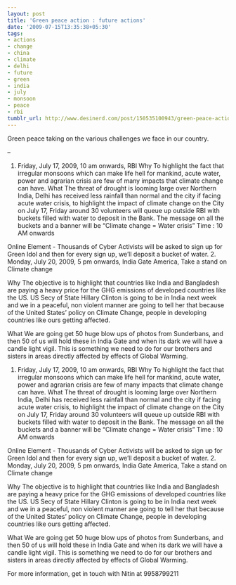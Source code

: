 ```yaml
---
layout: post
title: 'Green peace action : future actions'
date: '2009-07-15T13:35:38+05:30'
tags:
- actions
- change
- china
- climate
- delhi
- future
- green
- india
- july
- monsoon
- peace
- rbi
tumblr_url: http://www.desinerd.com/post/150535100943/green-peace-action-future-actions
---
```

Green peace taking on the various challenges we face in our country.

–

1. Friday, July 17, 2009, 10 am onwards, RBI
Why 
To highlight the fact that irregular monsoons which can make life hell for mankind, acute water, power and agrarian crisis are few of many impacts that climate change can have.
What
The threat of drought is looming large over Northern India, Delhi has received less rainfall than normal and the city if facing acute water crisis, to highlight the impact of climate change on the City on July 17, Friday around 30 volunteers will queue up outside RBI with buckets filled with water to deposit in the Bank.
The message on all the buckets and a banner will be “Climate change = Water crisis”
Time : 10 AM onwards

Online Element - Thousands of Cyber Activists will be asked to sign up for Green Idol and then for every sign up, we’ll deposit a bucket of water.
2. Monday, July 20, 2009, 5 pm onwards, India Gate
America, Take a stand on Climate change

Why 
The objective is to highlight that countries like India and Bangladesh are paying a heavy price for the GHG emissions of developed countries like the US.
US Secy of State Hillary Clinton is going to be in India next week and we in a peaceful, non violent manner are going to tell her that because of the United States’ policy on Climate Change, people in developing countries like ours getting affected.

 
What 
We are going get 50 huge blow ups of photos from Sunderbans, and then 50 of us will hold these in India Gate and when its dark we will have a candle light vigil. This is something we need to do for our brothers and sisters in areas directly affected by effects of Global Warming.

1. Friday, July 17, 2009, 10 am onwards, RBI
Why 
To highlight the fact that irregular monsoons which can make life hell for mankind, acute water, power and agrarian crisis are few of many impacts that climate change can have.
What
The threat of drought is looming large over Northern India, Delhi has received less rainfall than normal and the city if facing acute water crisis, to highlight the impact of climate change on the City on July 17, Friday around 30 volunteers will queue up outside RBI with buckets filled with water to deposit in the Bank.
The message on all the buckets and a banner will be “Climate change = Water crisis”
Time : 10 AM onwards

Online Element - Thousands of Cyber Activists will be asked to sign up for Green Idol and then for every sign up, we’ll deposit a bucket of water.
2. Monday, July 20, 2009, 5 pm onwards, India Gate
America, Take a stand on Climate change

Why 
The objective is to highlight that countries like India and Bangladesh are paying a heavy price for the GHG emissions of developed countries like the US.
US Secy of State Hillary Clinton is going to be in India next week and we in a peaceful, non violent manner are going to tell her that because of the United States’ policy on Climate Change, people in developing countries like ours getting affected.

 
What 
We are going get 50 huge blow ups of photos from Sunderbans, and then 50 of us will hold these in India Gate and when its dark we will have a candle light vigil. This is something we need to do for our brothers and sisters in areas directly affected by effects of Global Warming.

For more information, get in touch with Nitin at 9958799211
